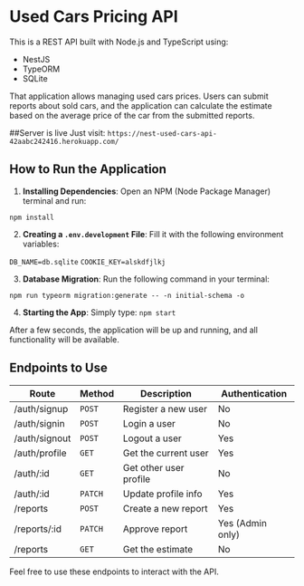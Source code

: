 # Used Cars Pricing API

This is a REST API built with Node.js and TypeScript using:

- NestJS
- TypeORM
- SQLite

That application allows managing used cars prices. Users can submit reports about sold cars, and the application can calculate the estimate based on the average price of the car from the submitted reports.

##Server is live
Just visit: ```https://nest-used-cars-api-42aabc242416.herokuapp.com/```

## How to Run the Application

1. **Installing Dependencies**: Open an NPM (Node Package Manager) terminal and run:

```npm install```

2. **Creating a `.env.development` File**: Fill it with the following environment variables:

```DB_NAME=db.sqlite```
```COOKIE_KEY=alskdfjlkj```


3. **Database Migration**: Run the following command in your terminal: 

```npm run typeorm migration:generate -- -n initial-schema -o```

4. **Starting the App**: Simply type:
```npm start```

After a few seconds, the application will be up and running, and all functionality will be available.

## Endpoints to Use

| Route          | Method | Description            | Authentication  |
|----------------|--------|------------------------|-----------------|
| /auth/signup   | ```POST```   | Register a new user    | No              |
| /auth/signin   | ```POST```   | Login a user           | No              |
| /auth/signout  | ```POST```   | Logout a user          | Yes             |
| /auth/profile  | ```GET```    | Get the current user   | Yes             |
| /auth/:id      | ```GET```    | Get other user profile | No              |
| /auth/:id      | ```PATCH```  | Update profile info    | Yes             |
| /reports       | ```POST```   | Create a new report    | Yes             |
| /reports/:id   | ```PATCH```  | Approve report         | Yes (Admin only)|
| /reports       | ```GET```    | Get the estimate       | No              |

Feel free to use these endpoints to interact with the API.
